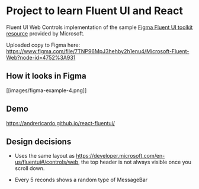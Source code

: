 # Project to learn Fluent UI and React

Fluent UI Web Controls implementation of the sample [Figma Fluent UI toolkit resource](https://developer.microsoft.com/en-us/fluentui#/resources) provided by Microsoft.

Uploaded copy to Figma here:
https://www.figma.com/file/7TNP96MpJ3hehby2h1enu4/Microsoft-Fluent-Web?node-id=4752%3A931

## How it looks in Figma

[[images/figma-example-4.png]]

## Demo

https://andrericardo.github.io/react-fluentui/

## Design decisions

- Uses the same layout as https://developer.microsoft.com/en-us/fluentui#/controls/web,
  the top header is not always visible once you scroll down.

- Every 5 reconds shows a random type of MessageBar

